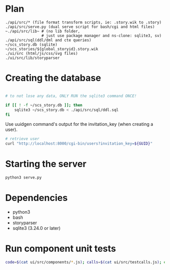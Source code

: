 
# Plan

```
./api/src/* (file format transform scripts, ie: .story.wik to .story)
./api/src/serve.py (dual serve script for bash/cgi and html files)
~./api/src/lib~ # (no lib folder, 
                # just use package manager and ns-clone: sqlite3, sv)
./api/src/sql(ddl/dml and cte queries)
~/scs_story.db (sqlite)
~/scs_stories/${global_storyid}.story.wik
./ui/src (html/js/css/svg files)
./ui/src/lib/storyparser
```

# Creating the database

```sh

# to not lose any data, ONLY RUN the sqlite3 command ONCE!

if [[ ! -f ~/scs_story.db ]]; then
    sqlite3 ~/scs_story.db < ./api/src/sql/ddl.sql
fi

```

Use uuidgen command's output for the invitation_key (when creating a user).

```sh
# retrieve user
curl "http://localhost:8000/cgi-bin/users?invitation_key=${GUID}"
```

# Starting the server

```sh
python3 serve.py
```

# Dependencies

- python3
- bash
- storyparser
- sqlite3 (3.24.0 or later)

# Run component unit tests

```sh
code=$(cat ui/src/components/*.js); calls=$(cat ui/src/testcalls.js); echo "${code}"$'\n'"${calls}" | node
```

